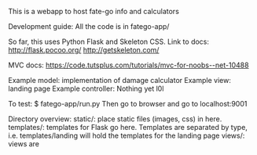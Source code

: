 This is a webapp to host fate-go info and calculators

Development guide:
All the code is in fatego-app/

So far, this uses Python Flask and Skeleton CSS. Link to docs:
http://flask.pocoo.org/
http://getskeleton.com/

MVC docs:
https://code.tutsplus.com/tutorials/mvc-for-noobs--net-10488

Example model: implementation of damage calculator
Example view: landing page
Example controller: Nothing yet l0l

To test:
$ fatego-app/run.py
Then go to browser and go to localhost:9001

Directory overview:
static/: place static files (images, css) in here.
templates/: templates for Flask go here. Templates are separated by type, i.e. templates/landing will hold the templates for the landing page
views/: views are 
